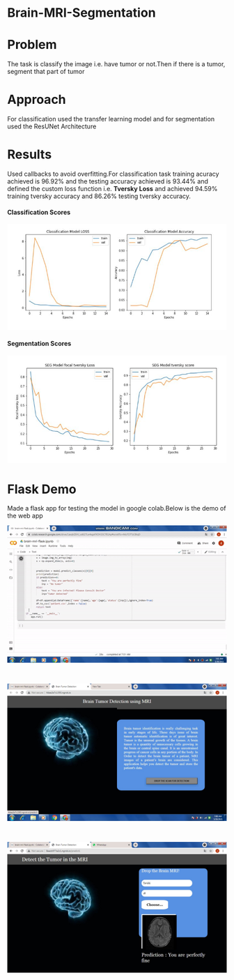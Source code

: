 # Brain-MRI-Segmentation


# Problem
The task is classify the image i.e. have tumor or not.Then if there is a tumor, segment that part of tumor

# Approach
For classification used the transfer learning model and for segmentation used the ResUNet Architecture

# Results
Used callbacks to avoid overfitting.For classification task training acuracy achieved is 96.92% and the testing accuracy achieved is 93.44% and defined the custom loss function i.e. **Tversky Loss** and achieved 94.59% training tversky accuracy  and 86.26% testing tversky accuracy.


#### Classification Scores
![](https://github.com/dikshabhati1/Brain-MRI-Segmentation/blob/main/flask%20demo/scores.JPG)


#### Segmentation Scores
![](https://github.com/dikshabhati1/Brain-MRI-Segmentation/blob/main/flask%20demo/seg-scores.JPG)

# Flask Demo
Made a flask app for testing the model in google colab.Below is the demo of the web app

![](https://github.com/dikshabhati1/Brain-MRI-Segmentation/blob/main/flask%20demo/ezgif.com-gif-maker.gif)

<br>

![](https://github.com/dikshabhati1/Brain-MRI-Segmentation/blob/main/flask%20demo/flask1.jpeg)

<br>

![](https://github.com/dikshabhati1/Brain-MRI-Segmentation/blob/main/flask%20demo/flask2.jpeg)

